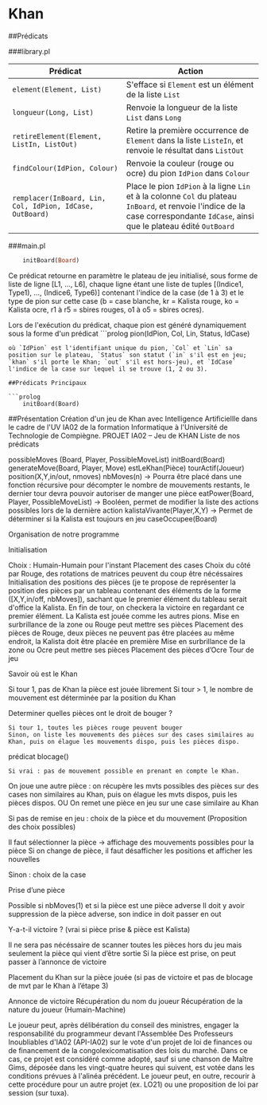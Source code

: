 # Khan

##Prédicats

###library.pl

Prédicat | Action
-------- | --------
`element(Element, List)` | S'efface si `Element` est un élément de la liste `List`
`longueur(Long, List)` | Renvoie la longueur de la liste `List` dans `Long`
`retireElement(Element, ListIn, ListOut)` | Retire la première occurrence de `Element` dans la liste `ListeIn`, et renvoie le résultat dans `ListOut`
`findColour(IdPion, Colour)` | Renvoie la couleur (rouge ou ocre) du pion `IdPion` dans `Colour`
`remplacer(InBoard, Lin, Col, IdPion, IdCase, OutBoard)`| Place le pion `IdPion` à la ligne `Lin` et à la colonne `Col` du plateau `InBoard`, et renvoie l'indice de la case correspondante `IdCase`, ainsi que le plateau édité `OutBoard`

###main.pl
```prolog
	initBoard(Board)
```
Ce prédicat retourne en paramètre le plateau de jeu initialisé, sous forme de liste de ligne [L1, ..., L6], chaque ligne étant une liste de tuples [(Indice1, Type1), ..., (Indice6, Type6)] contenant l'indice de la case (de 1 à 3) et le type de pion sur cette case (b = case blanche, kr = Kalista rouge, ko = Kalista ocre, r1 à r5 = sbires rouges, o1 à o5 = sbires ocres).

Lors de l'exécution du prédicat, chaque pion est généré dynamiquement  sous la forme d'un prédicat  ```prolog
	pion(IdPion, Col, Lin, Status, IdCase)
```
où `IdPion` est l'identifiant unique du pion, `Col` et `Lin` sa position sur le plateau, `Status` son statut (`in` s'il est en jeu; `khan` s'il porte le Khan; `out` s'il est hors-jeu), et `IdCase` l'indice de la case sur lequel il se trouve (1, 2 ou 3).

##Prédicats Principaux

```prolog
	initBoard(Board)
```

##Présentation
Création d'un jeu de Khan avec Intelligence Artificiellle dans le cadre de l'UV IA02 de la formation Informatique à l'Université de Technologie de Compiègne.
PROJET IA02 – Jeu de KHAN
Liste de nos prédicats

possibleMoves (Board, Player, PossibleMoveList)
initBoard(Board)
generateMove(Board, Player, Move)
estLeKhan(Pièce)
tourActif(Joueur)
position(X,Y,in/out, nmoves)
nbMoves(n) → Pourra être placé dans une fonction récursive pour décompter le nombre de mouvements restants, le dernier tour devra pouvoir autoriser de manger une pièce
eatPower(Board, Player, PossibleMoveList) → Booléen, permet de modifier la liste des actions possibles lors de la dernière action
kalistaVivante(Player,X,Y) → Permet de déterminer si la Kalista est toujours en jeu
caseOccupee(Board)


Organisation de notre programme

Initialisation

Choix : Humain-Humain pour l'instant
Placement des cases
Choix du côté par Rouge, des rotations de matrices peuvent du coup être nécéssaires
Initialisation des positions des pièces (je te propose de représenter la position des pièces par un tableau contenant des éléments de la forme ([X,Y,in/off, nbMoves]), sachant que le premier élément du tableau serait d'office la Kalista. En fin de tour, on checkera la victoire en regardant ce premier élément. La Kalista est jouée comme les autres pions.
Mise en surbrillance de la zone ou Rouge peut mettre ses pièces
Placement des pièces de Rouge, deux pièces ne peuvent pas être placées au même endroit, la Kalista doit être placée en première
Mise en surbrillance de la zone ou Ocre peut mettre ses pièces
Placement des pièces d’Ocre
Tour de jeu

Savoir où est le Khan

Si tour 1, pas de Khan la pièce est jouée librement
Si tour > 1, le nombre de mouvement est déterminée par la position du Khan

Determiner quelles pièces ont le droit de bouger ?

	Si tour 1, toutes les pièces rouge peuvent bouger
	Sinon, on liste les mouvements des pièces sur des cases similaires au Khan, puis on élague les mouvements dispo, puis les pièces dispo.

prédicat blocage()

	Si vrai : pas de mouvement possible en prenant en compte le Khan.
On joue une autre pièce : on récupère les mvts possibles des pièces sur des cases non similaires au Khan, puis on élague les mvts dispos, puis les pièces dispos.
OU
On remet une pièce en jeu sur une case similaire au Khan

Si pas de remise en jeu : choix de la pièce et du mouvement (Proposition des choix possibles)

Il faut sélectionner la pièce → affichage des mouvements possibles pour la pièce
Si on change de pièce, il faut désafficher les positions et afficher les nouvelles

Sinon : choix de la case

Prise d’une pièce

Possible si nbMoves(1) et si la pièce est une pièce adverse
Il doit y avoir suppression de la pièce adverse, son indice in doit passer en out

Y-a-t-il victoire ? (vrai si pièce prise & pièce est Kalista)

Il ne sera pas nécéssaire de scanner toutes les pièces hors du jeu mais seulement la pièce qui vient d’être sortie
Si la pièce est prise, on peut passer à l’annonce de victoire

Placement du Khan sur la pièce jouée (si pas de victoire et pas de blocage de mvt par le Khan à l’étape 3)

Annonce de victoire
Récupération du nom du joueur
Récupération de la nature du joueur (Humain-Machine)

Le joueur peut, après délibération du conseil des ministres, engager la responsabilité
du  programmeur  devant  l'Assemblée  Des Professeurs Inoubliables d'IA02 (API-IA02) sur le
vote d'un  projet  de  loi  de  finances  ou  de  financement  de  la  congolexicomatisation
des lois du marché. Dans ce  cas,  ce  projet est considéré comme adopté, sauf si une
chanson de Maître Gims, déposée dans les vingt-quatre  heures  qui  suivent,  est  votée
dans  les  conditions  prévues  à  l'alinéa  précédent. Le  joueur  peut,  en  outre,
recourir  à  cette  procédure  pour  un  autre projet (ex. LO21) ou une proposition de
loi par session (sur tuxa).
